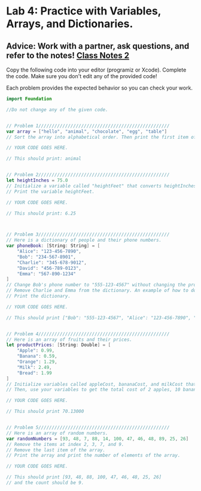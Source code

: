 
# Lab 4: Practice with Variables, Arrays, and Dictionaries.

## Advice: Work with a partner, ask questions, and refer to the notes! [Class Notes 2](https://github.com/lmansfieldPC/iOSAppDevelopment/blob/main/Class_Notes2.md)

Copy the following code into your editor (programiz or Xcode).
Complete the code. Make sure you don't edit any of the provided code! 

Each problem provides the expected behavior so you can check your work.

```swift
import Foundation

//Do not change any of the given code.


// Problem 1/////////////////////////////////////////////////
var array = ["hello", "animal", "chocolate", "egg", "table"]
// Sort the array into alphabetical order. Then print the first item of the array.

// YOUR CODE GOES HERE.

// This should print: animal


// Problem 2/////////////////////////////////////////////////
let heightInches = 75.0
// Initialize a variable called "heightFeet" that converts heightInches into feet.
// Print the variable heightFeet.

// YOUR CODE GOES HERE.

// This should print: 6.25



// Problem 3/////////////////////////////////////////////////
// Here is a dictionary of people and their phone numbers.
var phoneBook: [String: String] = [
    "Alice": "123-456-7890",
    "Bob": "234-567-8901",
    "Charlie": "345-678-9012",
    "David": "456-789-0123",
    "Emma": "567-890-1234"
]
// Change Bob's phone number to "555-123-4567" without changing the provided code.
// Remove Charlie and Emma from the dictionary. An example of how to do this would be the following : phoneBook.removeValue(forKey: "Alice")
// Print the dictionary.

// YOUR CODE GOES HERE.

// This should print ["Bob": "555-123-4567", "Alice": "123-456-7890", "David": "456-789-0123"]


// Problem 4/////////////////////////////////////////////////
// Here is an array of fruits and their prices.
let productPrices: [String: Double] = [
    "Apple": 0.99,
    "Banana": 0.59,
    "Orange": 1.29,
    "Milk": 2.49,
    "Bread": 1.99
]
// Initialize variables called appleCost, bananaCost, and milkCost that store the prices of each fruit. Use the dictionary to get the prices. For example, var breadCost = productPrices["Bread"]! The exclamation mark is important here - we will talk about it later.
// Then, use your variables to get the total cost of 2 apples, 10 bananas, and 25 milks. Print this value to the screen.

// YOUR CODE GOES HERE.

// This should print 70.13000


// Problem 5/////////////////////////////////////////////////
// Here is an array of random numbers.
var randomNumbers = [93, 48, 7, 88, 14, 100, 47, 46, 48, 89, 25, 26]
// Remove the items at index 2, 3, 7, and 9.
// Remove the last item of the array.
// Print the array and print the number of elements of the array.

// YOUR CODE GOES HERE.

// This should print [93, 48, 88, 100, 47, 46, 48, 25, 26]
// and the count should be 9.




```
